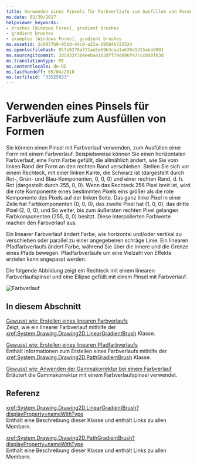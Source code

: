 ```yaml
---
title: Verwenden eines Pinsels für Farbverläufe zum Ausfüllen von Formen
ms.date: 03/30/2017
helpviewer_keywords:
- brushes [Windows Forms], gradient brushes
- gradient brushes
- examples [Windows Forms], gradient brushes
ms.assetid: 2c6037b9-05bd-44c0-a22a-19584b722524
ms.openlocfilehash: 857a9276a731ae5e69b3caa1a639d1315aba9901
ms.sourcegitcommit: 3d5d33f384eeba41b2dff79d096f47ccc8d8f03d
ms.translationtype: MT
ms.contentlocale: de-DE
ms.lasthandoff: 05/04/2018
ms.locfileid: "33525033"
---
```

# <a name="using-a-gradient-brush-to-fill-shapes"></a>Verwenden eines Pinsels für Farbverläufe zum Ausfüllen von Formen
Sie können einen Pinsel mit Farbverlauf verwenden, zum Ausfüllen einer Form mit einem Farbverlauf. Beispielsweise können Sie einen horizontalen Farbverlauf, eine Form Farbe gefüllt, die allmählich ändert, wie Sie vom linken Rand der Form an den rechten Rand verschieben. Stellen Sie sich vor einem Rechteck, mit einer linken Kante, die Schwarz ist (dargestellt durch Rot-, Grün- und Blau-Komponenten, 0, 0, 0) und einer rechten Rand, d. h. Rot (dargestellt durch 255, 0, 0). Wenn das Rechteck 256 Pixel breit ist, wird die rote Komponente eines bestimmten Pixels eins größer als die rote Komponente des Pixels auf der linken Seite. Das ganz linke Pixel in einer Zeile hat Farbkomponenten (0, 0, 0), das zweite Pixel hat (1, 0, 0), das dritte Pixel (2, 0, 0), und So weiter, bis zum äußersten rechten Pixel gelangen Farbkomponenten (255, 0, 0) besitzt. Diese interpolierten Farbwerte machen den Farbverlauf aus.  
  
 Ein linearer Farbverlauf ändert Farbe, wie horizontal und/oder vertikal zu verschieben oder parallel zu einer angegebenen schräge Linie. Ein linearen Pfadfarbverlaufs ändert Farbe, während Sie über die innere und die Grenze eines Pfads bewegen. Pfadfarbverläufe um eine Vielzahl von Effekte erzielen kann angepasst werden.  
  
 Die folgende Abbildung zeigt ein Rechteck mit einem linearen Farbverlaufspinsel und eine Ellipse gefüllt mit einem Pinsel mit Farbverlauf.  
  
 ![Farbverlauf](../../../../docs/framework/winforms/advanced/media/gradient2.png "gradient2")  
  
## <a name="in-this-section"></a>In diesem Abschnitt  
 [Gewusst wie: Erstellen eines linearen Farbverlaufs](../../../../docs/framework/winforms/advanced/how-to-create-a-linear-gradient.md)  
 Zeigt, wie ein linearer Farbverlauf mithilfe der <xref:System.Drawing.Drawing2D.LinearGradientBrush> Klasse.  
  
 [Gewusst wie: Erstellen eines linearen Pfadfarbverlaufs](../../../../docs/framework/winforms/advanced/how-to-create-a-path-gradient.md)  
 Enthält Informationen zum Erstellen eines Farbverlaufs mithilfe der <xref:System.Drawing.Drawing2D.PathGradientBrush> Klasse.  
  
 [Gewusst wie: Anwenden der Gammakorrektur bei einem Farbverlauf](../../../../docs/framework/winforms/advanced/how-to-apply-gamma-correction-to-a-gradient.md)  
 Erläutert die Gammakorrektur mit einem Farbverlaufspinsel verwendet.  
  
## <a name="reference"></a>Referenz  
 <xref:System.Drawing.Drawing2D.LinearGradientBrush?displayProperty=nameWithType>  
 Enthält eine Beschreibung dieser Klasse und enthält Links zu allen Membern.  
  
 <xref:System.Drawing.Drawing2D.PathGradientBrush?displayProperty=nameWithType>  
 Enthält eine Beschreibung dieser Klasse und enthält Links zu allen Membern.
